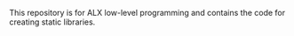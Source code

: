 This repository is for ALX low-level programming and contains the code for creating static libraries.
